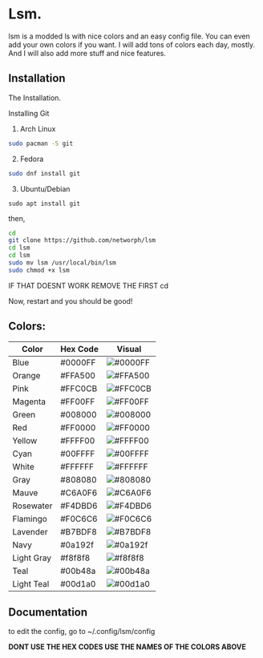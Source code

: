 
# Lsm.

lsm is a modded ls with nice colors and an easy config file.
You can even add your own colors if you want. I will add tons of colors each day, mostly. And I will also add more stuff and nice features.
## Installation

The Installation. 

Installing Git


 1. Arch Linux
```bash
sudo pacman -S git
```
 2. Fedora
```bash
sudo dnf install git
```

 3. Ubuntu/Debian
```
sudo apt install git
```
then,
```bash
cd
git clone https://github.com/networph/lsm
cd lsm
cd lsm
sudo mv lsm /usr/local/bin/lsm
sudo chmod +x lsm
```

IF THAT DOESNT WORK REMOVE THE FIRST cd 
    
Now, restart and you should be good!

## Colors:
| Color      | Hex Code   | Visual                                       |
|------------|------------|----------------------------------------------|
| Blue       | #0000FF    | ![#0000FF](https://via.placeholder.com/10/0000FF?text=+) |
| Orange     | #FFA500    | ![#FFA500](https://via.placeholder.com/10/FFA500?text=+) |
| Pink       | #FFC0CB    | ![#FFC0CB](https://via.placeholder.com/10/FFC0CB?text=+) |
| Magenta    | #FF00FF    | ![#FF00FF](https://via.placeholder.com/10/FF00FF?text=+) |
| Green      | #008000    | ![#008000](https://via.placeholder.com/10/008000?text=+) |
| Red        | #FF0000    | ![#FF0000](https://via.placeholder.com/10/FF0000?text=+) |
| Yellow     | #FFFF00    | ![#FFFF00](https://via.placeholder.com/10/FFFF00?text=+) |
| Cyan       | #00FFFF    | ![#00FFFF](https://via.placeholder.com/10/00FFFF?text=+) |
| White      | #FFFFFF    | ![#FFFFFF](https://via.placeholder.com/10/FFFFFF?text=+) |
| Gray       | #808080    | ![#808080](https://via.placeholder.com/10/808080?text=+) |
| Mauve      | #C6A0F6    | ![#C6A0F6](https://via.placeholder.com/10/C6A0F6?text=+) |
| Rosewater  | #F4DBD6    | ![#F4DBD6](https://via.placeholder.com/10/F4DBD6?text=+) |
| Flamingo   | #F0C6C6    | ![#F0C6C6](https://via.placeholder.com/10/F0C6C6?text=+) |
| Lavender   | #B7BDF8    | ![#B7BDF8](https://via.placeholder.com/10/B7BDF8?text=+) |
| Navy       | #0a192f    | ![#0a192f](https://via.placeholder.com/10/0a192f?text=+) |
| Light Gray | #f8f8f8    | ![#f8f8f8](https://via.placeholder.com/10/f8f8f8?text=+) |
| Teal       | #00b48a    | ![#00b48a](https://via.placeholder.com/10/00b48a?text=+) |
| Light Teal | #00d1a0    | ![#00d1a0](https://via.placeholder.com/10/00d1a0?text=+) |


## Documentation

to edit the config, go to
~/.config/lsm/config

**DONT USE THE HEX CODES USE THE NAMES OF THE COLORS ABOVE**
